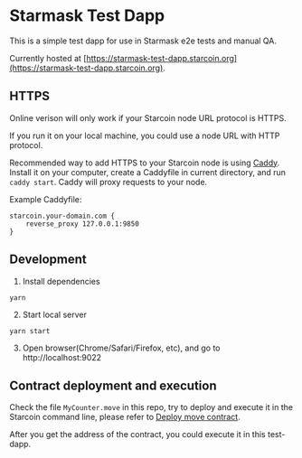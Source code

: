 # Starmask Test Dapp

This is a simple test dapp for use in Starmask e2e tests and manual QA.

Currently hosted at [https://starmask-test-dapp.starcoin.org](https://starmask-test-dapp.starcoin.org).

## HTTPS

Online verison will only work if your Starcoin node URL protocol is HTTPS.

If you run it on your local machine, you could use a node URL with HTTP protocol.

Recommended way to add HTTPS to your Starcoin node is using [Caddy](https://caddyserver.com). Install it on your computer, create a Caddyfile in current directory, and run `caddy start`. Caddy will proxy requests to your node.

Example Caddyfile:

```
starcoin.your-domain.com {
    reverse_proxy 127.0.0.1:9850
}
```

## Development

1. Install dependencies

```
yarn
````

2. Start local server

```
yarn start
```

3. Open browser(Chrome/Safari/Firefox, etc), and go to http://localhost:9022

## Contract deployment and execution

Check the file `MyCounter.move` in this repo, try to deploy and execute it in the Starcoin command line, please refer to [Deploy move contract](https://developer.starcoin.org/en/tutorials/deploy_move_contract/).

After you get the address of the contract, you could execute it in this test-dapp.
